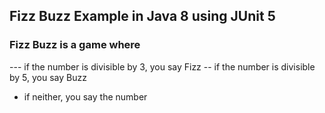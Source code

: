 ## Fizz Buzz Example in Java 8 using JUnit 5

### Fizz Buzz is a game where
--- if the number is divisible by 3, you say Fizz
-- if the number is divisible by 5, you say Buzz
- if neither, you say the number
